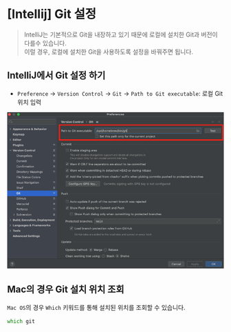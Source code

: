 # [Intellij] Git 설정

> IntelliJ는 기본적으로 Git을 내장하고 있기 때문에 로컬에 설치한 Git과 버전이 다를수 있습니다.  
> 이럴 경우, 로컬에 설치한 Git을 사용하도록 설정을 바꿔주면 됩니다.

## IntelliJ에서 Git 설정 하기

- `Preference` -> `Version Control` -> `Git` -> `Path to Git executable`: 로컬 Git 위치 입력

![IntelliJ Git 경로 설정](../../public/_posts/IntelliJ/Git_설정/screenshot.png)

## Mac의 경우 Git 설치 위치 조회

`Mac OS`의 경우 `Which` 키워드를 통해 설치된 위치를 조회할 수 있습니다.

```zsh
which git
```